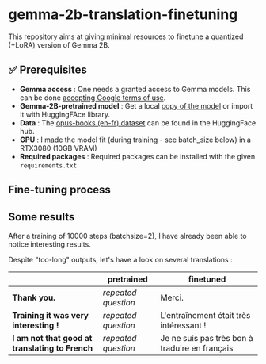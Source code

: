 # gemma-2b-translation-finetuning
This repository aims at giving minimal resources to finetune a quantized (+LoRA) version of Gemma 2B.

##  &#x2705; Prerequisites

- **Gemma access** : One needs a granted access to Gemma models. This can be done [accepting Google terms of use](https://huggingface.co/google/gemma-2b).
- **Gemma-2B-pretrained model** : Get a local [copy of the model](https://huggingface.co/google/gemma-2b) or import it with HuggingFAce library.
- **Data** : The [opus-books (en-fr) dataset](https://huggingface.co/datasets/opus_books/tree/main/en-fr) can be found in the HuggingFace hub.
- **GPU** : I made the model fit (during training - see batch_size below) in a RTX3080 (10GB VRAM)
- **Required packages** : Required packages can be installed with the given `requirements.txt`

## Fine-tuning process 

## Some results

After a training of 10000 steps (batchsize=2), I have already been able to notice interesting results.

Despite "too-long" outputs, let's have a look on several translations :

|                                             | **pretrained**       | **finetuned**                            |
|---------------------------------------------|---------------------|------------------------------------------------|
| **Thank you.**                                  | *repeated question* | Merci.                                         |
| **Training it was very interesting !**         | *repeated question* | L'entraînement était très intéressant !        |
|**I am not that good at translating to French** | *repeated question* | Je ne suis pas très bon à traduire en français |


##